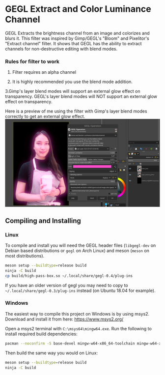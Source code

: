 # GEGL Extract and Color Luminance Channel
GEGL Extracts the brightness channel from an image and colorizes and blurs it. This filter was inspired by Gimp/GEGL's "Bloom" and Pixelitor's "Extract channel" filter. It shows that GEGL has the ability to extract channels for non-destructive editing with blend modes.  

### Rules for filter to work

1. Filter requires an alpha channel

2. It is highly recommended you use the blend mode addition. 

3.Gimp's layer blend modes will support an external glow effect on transparency. GEGL's layer blend modes will NOT support an external glow effect on transparency.

Here is a preview of me using the filter with Gimp's layer blend modes correctly to get an external glow effect.
![image preview](preview_of_EL.png  )



## Compiling and Installing

### Linux

To compile and install you will need the GEGL header files (`libgegl-dev` on
Debian based distributions or `gegl` on Arch Linux) and meson (`meson` on
most distributions).

```bash
meson setup --buildtype=release build
ninja -C build
cp build/high-pass-box.so ~/.local/share/gegl-0.4/plug-ins
```

If you have an older version of gegl you may need to copy to `~/.local/share/gegl-0.3/plug-ins`
instead (on Ubuntu 18.04 for example).



### Windows

The easiest way to compile this project on Windows is by using msys2.  Download
and install it from here: https://www.msys2.org/

Open a msys2 terminal with `C:\msys64\mingw64.exe`.  Run the following to
install required build dependencies:

```bash
pacman --noconfirm -S base-devel mingw-w64-x86_64-toolchain mingw-w64-x86_64-meson mingw-w64-x86_64-gegl
```

Then build the same way you would on Linux:

```bash
meson setup --buildtype=release build
ninja -C build
```

